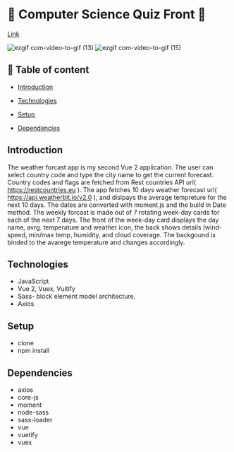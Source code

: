 # :rocket: Computer Science Quiz Front :satellite:

[Link](https://simple-weather-forecast.netlify.app)
 
![ezgif com-video-to-gif (13)](https://user-images.githubusercontent.com/66206483/94065912-0834ab00-fdec-11ea-909d-abc7ba45d04e.gif)
![ezgif com-video-to-gif (15)](https://user-images.githubusercontent.com/66206483/94067843-b6d9eb00-fdee-11ea-8d55-4ddd19dfd931.gif)
   
   
## :pushpin: Table of content

- [Introduction](#Introduction)

- [Technologies](#Technologies)
- [Setup](#Setup)
- [Dependencies ](#Dependencies )


## Introduction

  The weather forcast app is my second Vue 2 application. 
  The user can select country code and type the city name to get the current forecast. Country codes and flags are fetched from Rest countries API 
  url( https://restcountries.eu ). The app fetches 10 days weather forecast url( https://api.weatherbit.io/v2.0 ), and dislpays the average tempreture for the 
  next 10 days. The dates are converted with moment.js and the build in Date method. The weekly forcast is made out of 7 rotating week-day cards for each of the 
  next 7 days. The front of the week-day card displays the day name, avrg. temperature and weather icon, the back shows details (wind-speed, min/max temp, 
  humidity, and cloud coverage. 
  The backgound is binded to the avarege temperature and changes accordingly. 
    


## Technologies

- JavaScript
- Vue 2, Vuex, Vuitify
- Sass- block element model architecture. 
- Axios



## Setup
 
- clone 
- npm install 
 
## Dependencies 
 
- axios
- core-js
- moment
- node-sass
- sass-loader
- vue
- vuetify
- vuex
 

